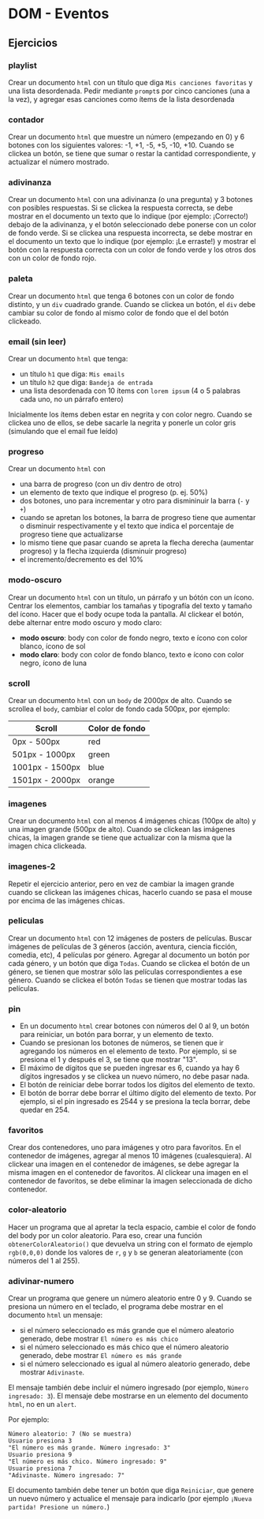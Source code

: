 # DOM - Eventos

## Ejercicios

### playlist

Crear un documento `html` con un título que diga `Mis canciones favoritas` y una lista desordenada. Pedir mediante `prompt`s por cinco canciones (una a la vez), y agregar esas canciones como ítems de la lista desordenada  

### contador

Crear un documento `html` que muestre un número (empezando en 0) y 6 botones con los siguientes valores: -1, +1, -5, +5, -10, +10. Cuando se clickea un botón, se tiene que sumar o restar la cantidad correspondiente, y actualizar el número mostrado.

### adivinanza

Crear un documento `html` con una adivinanza (o una pregunta) y 3 botones con posibles respuestas. Si se clickea la respuesta correcta, se debe mostrar en el documento un texto que lo indique (por ejemplo: ¡Correcto!) debajo de la adivinanza, y el botón seleccionado debe ponerse con un color de fondo verde. Si se clickea una respuesta incorrecta, se debe mostrar en el documento un texto que lo indique (por ejemplo: ¡Le erraste!) y mostrar el botón con la respuesta correcta con un color de fondo verde y los otros dos con un color de fondo rojo.

### paleta

Crear un documento `html` que tenga 6 botones con un color de fondo distinto, y un `div` cuadrado grande. Cuando se clickea un botón, el `div` debe cambiar su color de fondo al mismo color de fondo que el del botón clickeado.

### email (sin leer)

Crear un documento `html` que tenga:
- un título `h1` que diga: `Mis emails`
- un título `h2` que diga: `Bandeja de entrada`
- una lista desordenada con 10 ítems con `lorem ipsum` (4 o 5 palabras cada uno, no un párrafo entero)

Inicialmente los ítems deben estar en negrita y con color negro. Cuando se clickea uno de ellos, se debe sacarle la negrita y ponerle un color gris (simulando que el email fue leído)

### progreso

Crear un documento `html` con
- una barra de progreso (con un div dentro de otro)
- un elemento de texto que indique el progreso (p. ej. 50%)
- dos botones, uno para incrementar y otro para dismininuir la barra (`-` y `+`)
- cuando se apretan los botones, la barra de progreso tiene que aumentar o disminuir respectivamente y el texto que indica el porcentaje de progreso tiene que actualizarse
- lo mismo tiene que pasar cuando se apreta la flecha derecha (aumentar progreso) y la flecha izquierda (disminuir progreso)
- el incremento/decremento es del 10% 

### modo-oscuro

Crear un documento `html` con un título, un párrafo y un bótón con un ícono. Centrar los elementos, cambiar los tamañas y tipografía del texto y tamaño del ícono. Hacer que el body ocupe toda la pantalla. Al clickear el botón, debe alternar entre modo oscuro y modo claro:
- **modo oscuro**: body con color de fondo negro, texto e ícono con color blanco, ícono de sol
- **modo claro**: body con color de fondo blanco, texto e ícono con color negro, ícono de luna

### scroll

Crear un documento `html` con un `body` de 2000px de alto. Cuando se scrollea el `body`, cambiar el color de fondo cada 500px, por ejemplo:

|Scroll|Color de fondo|
| --- | --- |
| 0px - 500px | red
| 501px - 1000px | green
| 1001px - 1500px | blue
| 1501px - 2000px | orange

### imagenes

Crear un documento `html` con al menos 4 imágenes chicas (100px de alto) y una imagen grande (500px de alto). Cuando se clickean las imágenes chicas, la imagen grande se tiene que actualizar con la misma que la imagen chica clickeada.

### imagenes-2

Repetir el ejercicio anterior, pero en vez de cambiar la imagen grande cuando se clickean las imágenes chicas, hacerlo cuando se pasa el mouse por encima de las imágenes chicas.

### peliculas

Crear un documento `html` con 12 imágenes de posters de películas. Buscar imágenes de películas de 3 géneros (acción, aventura, ciencia ficción, comedia, etc), 4 películas por género. Agregar al documento un botón por cada género, y un botón que diga `Todas`. Cuando se clickea el botón de un género, se tienen que mostrar sólo las películas correspondientes a ese género. Cuando se clickea el botón `Todas` se tienen que mostrar todas las películas.

### pin

- En un documento `html` crear botones con números del 0 al 9, un botón para reiniciar, un botón para borrar, y un elemento de texto. 
- Cuando se presionan los botones de números, se tienen que ir agregando los números en el elemento de texto. Por ejemplo, si se presiona el 1 y después el 3, se tiene que mostrar "13". 
- El máximo de dígitos que se pueden ingresar es 6, cuando ya hay 6 dígitos ingresados y se clickea un nuevo número, no debe pasar nada. 
- El botón de reiniciar debe borrar todos los dígitos del elemento de texto. 
- El botón de borrar debe borrar el último dígito del elemento de texto. Por ejemplo, si el pin ingresado es 2544 y se presiona la tecla borrar, debe quedar en 254.

### favoritos

Crear dos contenedores, uno para imágenes y otro para favoritos. En el contenedor de imágenes, agregar al menos 10 imágenes (cualesquiera). Al clickear una imagen en el contenedor de imágenes, se debe agregar la misma imagen en el contenedor de favoritos. Al clickear una imagen en el contenedor de favoritos, se debe eliminar  la imagen seleccionada de dicho contenedor.

### color-aleatorio

Hacer un programa que al apretar la tecla espacio, cambie el color de fondo del body por un color aleatorio. Para eso, crear una función `obtenerColorAleatorio()` que devuelva un string con el formato de ejemplo `rgb(0,0,0)` donde los valores de `r`, `g` y `b` se generan aleatoriamente (con números del 1 al 255).

### adivinar-numero

Crear un programa que genere un número aleatorio entre 0 y 9. Cuando se presiona un número en el teclado, el programa debe mostrar en el documento `html` un mensaje:

- si el número seleccionado es más grande que el número aleatorio generado, debe mostrar `El número es más chico`
- si el número seleccionado es más chico que el número aleatorio generado, debe mostrar `El número es más grande`
- si el número seleccionado es igual al número aleatorio generado, debe mostrar `Adivinaste`.

El mensaje también debe incluir el número ingresado (por ejemplo, `Número ingresado: 3`). El mensaje debe mostrarse en un elemento del documento `html`, no en un `alert`.

Por ejemplo:

```
Número aleatorio: 7 (No se muestra)
Usuario presiona 3
"El número es más grande. Número ingresado: 3"
Usuario presiona 9
"El número es más chico. Número ingresado: 9"
Usuario presiona 7
"Adivinaste. Número ingresado: 7"
```

El documento también debe tener un botón que diga `Reiniciar`, que genere un nuevo número y actualice el mensaje para indicarlo (por ejemplo `¡Nueva partida! Presione un número.`)